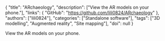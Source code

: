 {
  "title": "ARchaeology",
  "description": ["View the AR models on your phone."],
  "links": {
    "GitHub": "https://github.com/lili0824/ARchaeology"
  },
  "authors": ["lili0824"],
  "categories": ["Standalone software"],
  "tags": ["3D modelling", "Augmented reality", "Site mapping"],
  "doi": null
}

<!-- Generated by csv2md.R – do not edit by hand -->

View the AR models on your phone.